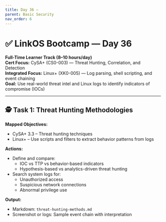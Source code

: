 ```yaml
---
title: Day 36 –
parent: Basic Security
nav_order: 6
---
```

# ✅ LinkOS Bootcamp — Day 36

**Full-Time Learner Track (8–10 hours/day)**  
**Cert Focus:** CySA+ (CS0-003) — Threat Hunting, Correlation, and Detection  
**Integrated Focus:** Linux+ (XK0-005) — Log parsing, shell scripting, and event chaining  
**Goal:** Use real-world threat intel and Linux logs to identify indicators of compromise (IOCs)

---

## 🕵️ Task 1: Threat Hunting Methodologies

**Mapped Objectives:**  
- CySA+ 3.3 – Threat hunting techniques  
- Linux+ – Use scripts and filters to extract behavior patterns from logs

**Actions:**  
- Define and compare:
  - IOC vs TTP vs behavior-based indicators  
  - Hypothesis-based vs analytics-driven threat hunting  
- Search system logs for:
  - Unauthorized access  
  - Suspicious network connections  
  - Abnormal privilege use

**Output:**  
- Markdown: `threat-hunting-methods.md`  
- Screenshot or logs: Sample event chain with interpretation

